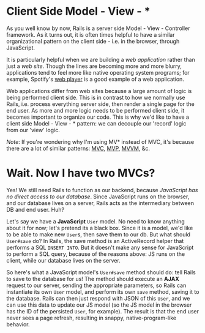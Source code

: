 # Client Side Model - View - *

As you well know by now, Rails is a server side Model - View - Controller
framework. As it turns out, it is often times helpful to have a similar
organizational pattern on the client side - i.e. in the browser, through
JavaScript.

It is particularly helpful when we are building a _web application_ rather than
just a _web site_. Though the lines are becoming more and more blurry,
applications tend to feel more like native operating system programs; for
example, Spotify's [web player][spotify-web] is a good example of a web
application.

Web applications differ from web sites because a large amount of logic is being
performed client side. This is in contrast to how we normally use Rails, i.e.
process everything server side, then render a single page for the end user. As
more and more logic needs to be performed client side, it becomes important to
organize our code. This is why we'd like to have a client side Model - View - *
pattern: we can decouple our 'record' logic from our 'view' logic.

_Note_: If you're wondering why I'm using MV* instead of MVC, it's because
there are a lot of similar patterns: [MVC][mvc], [MVP][mvp], [MVVM][mvvm], &c.

[spotify-web]: http://play.spotify.com
[mvc]: http://en.wikipedia.org/wiki/Model%E2%80%93view%E2%80%93controller
[mvp]: http://en.wikipedia.org/wiki/Model%E2%80%93view%E2%80%93presenter
[mvvm]: http://en.wikipedia.org/wiki/Model_View_ViewModel
[todo-mvc]: http://www.todomvc.com
[backbone-js]: http://backbonejs.org/

# Wait. Now I have two MVCs?

Yes! We still need Rails to function as our backend, because _JavaScript has no
direct access to our database_. Since JavaScript runs on the browser, and our
database lives on a server, Rails acts as the intermediary between DB and end
user. Huh?

Let's say we have a **JavaScript** `User` model. No need to know anything about
it for now; let's pretend its a black box. Since it is a model, we'd like to be
able to make new `User`s, then save them to our db. But what should `User#save`
do? In Rails, the save method is an ActiveRecord helper that performs a SQL
`INSERT INTO`. But it doesn't make any sense for JavaScript to perform a SQL
query, because of the reasons above: JS runs on the client, while our database
lives on the server.

So here's what a JavaScript model's `User#save` method should do: tell Rails to
save to the database for us! The method should execute an **AJAX** request to
our server, sending the appropriate parameters, so Rails can instantiate its
own `User` model, and perform its own `save` method, saving it to the database.
Rails can then just respond with JSON of this `User`, and we can use this data
to update our JS model (so the JS model in the browser has the ID of the
persisted `User`, for example). The result is that the end user never sees a
page refresh, resulting in snappy, native-program-like behavior.
